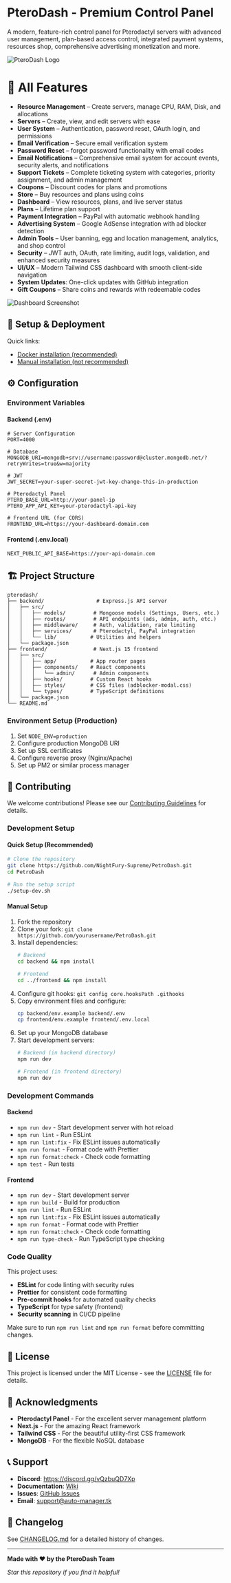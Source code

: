 # PteroDash - Premium Control Panel

A modern, feature-rich control panel for Pterodactyl servers with advanced user management, plan-based access control, integrated payment systems, resources shop, comprehensive advertising monetization and more.

![PteroDash Logo](images/logo.svg)

# 🌟 All Features

* **Resource Management** – Create servers, manage CPU, RAM, Disk, and allocations
* **Servers** – Create, view, and edit servers with ease
* **User System** – Authentication, password reset, OAuth login, and permissions
* **Email Verification** – Secure email verification system
* **Password Reset** – forgot password functionality with email codes
* **Email Notifications** – Comprehensive email system for account events, security alerts, and notifications
* **Support Tickets** – Complete ticketing system with categories, priority assignment, and admin management
* **Coupons** – Discount codes for plans and promotions
* **Store** – Buy resources and plans using coins
* **Dashboard** – View resources, plans, and live server status
* **Plans** – Lifetime plan support
* **Payment Integration** – PayPal with automatic webhook handling
* **Advertising System** – Google AdSense integration with ad blocker detection
* **Admin Tools** – User banning, egg and location management, analytics, and shop control
* **Security** – JWT auth, OAuth, rate limiting, audit logs, validation, and enhanced security measures
* **UI/UX** – Modern Tailwind CSS dashboard with smooth client-side navigation
* **System Updates**: One-click updates with GitHub integration
* **Gift Coupons** – Share coins and rewards with redeemable codes

![Dashboard Screenshot](images/dashboard.png)
## 🚀 Setup & Deployment

Quick links:
- [Docker installation (recommended)](INSTALL.md)
- [Manual installation (not recommended)](INSTALL.md)

## ⚙️ Configuration

### Environment Variables

#### Backend (.env)
```env
# Server Configuration
PORT=4000

# Database
MONGODB_URI=mongodb+srv://username:password@cluster.mongodb.net/?retryWrites=true&w=majority

# JWT
JWT_SECRET=your-super-secret-jwt-key-change-this-in-production

# Pterodactyl Panel
PTERO_BASE_URL=http://your-panel-ip
PTERO_APP_API_KEY=your-pterodactyl-api-key

# Frontend URL (for CORS)
FRONTEND_URL=https://your-dashboard-domain.com
```

#### Frontend (.env.local)
```env
NEXT_PUBLIC_API_BASE=https://your-api-domain.com
```

## 🏗️ Project Structure

```
pterodash/
├── backend/                 # Express.js API server
│   ├── src/
│   │   ├── models/         # Mongoose models (Settings, Users, etc.)
│   │   ├── routes/         # API endpoints (ads, admin, auth, etc.)
│   │   ├── middleware/     # Auth, validation, rate limiting
│   │   ├── services/       # Pterodactyl, PayPal integration
│   │   └── lib/           # Utilities and helpers
│   └── package.json
├── frontend/               # Next.js 15 frontend
│   ├── src/
│   │   ├── app/           # App router pages
│   │   ├── components/    # React components
│   │   │   └── admin/      # Admin components
│   │   ├── hooks/         # Custom React hooks
│   │   ├── styles/        # CSS files (adblocker-modal.css)
│   │   └── types/         # TypeScript definitions
│   └── package.json
└── README.md
```

### Environment Setup (Production)
1. Set `NODE_ENV=production`
2. Configure production MongoDB URI
3. Set up SSL certificates
4. Configure reverse proxy (Nginx/Apache)
5. Set up PM2 or similar process manager

## 🤝 Contributing

We welcome contributions! Please see our [Contributing Guidelines](CONTRIBUTING.md) for details.

### Development Setup

#### Quick Setup (Recommended)
```bash
# Clone the repository
git clone https://github.com/NightFury-Supreme/PetroDash.git
cd PetroDash

# Run the setup script
./setup-dev.sh
```

#### Manual Setup
1. Fork the repository
2. Clone your fork: `git clone https://github.com/yourusername/PetroDash.git`
3. Install dependencies:
   ```bash
   # Backend
   cd backend && npm install
   
   # Frontend
   cd ../frontend && npm install
   ```
4. Configure git hooks: `git config core.hooksPath .githooks`
5. Copy environment files and configure:
   ```bash
   cp backend/env.example backend/.env
   cp frontend/env.example frontend/.env.local
   ```
6. Set up your MongoDB database
7. Start development servers:
   ```bash
   # Backend (in backend directory)
   npm run dev
   
   # Frontend (in frontend directory) 
   npm run dev
   ```

### Development Commands

#### Backend
- `npm run dev` - Start development server with hot reload
- `npm run lint` - Run ESLint
- `npm run lint:fix` - Fix ESLint issues automatically
- `npm run format` - Format code with Prettier
- `npm run format:check` - Check code formatting
- `npm test` - Run tests

#### Frontend
- `npm run dev` - Start development server
- `npm run build` - Build for production
- `npm run lint` - Run ESLint
- `npm run lint:fix` - Fix ESLint issues automatically  
- `npm run format` - Format code with Prettier
- `npm run format:check` - Check code formatting
- `npm run type-check` - Run TypeScript type checking

### Code Quality

This project uses:
- **ESLint** for code linting with security rules
- **Prettier** for consistent code formatting
- **Pre-commit hooks** for automated quality checks
- **TypeScript** for type safety (frontend)
- **Security scanning** in CI/CD pipeline

Make sure to run `npm run lint` and `npm run format` before committing changes.

## 📝 License

This project is licensed under the MIT License - see the [LICENSE](LICENSE) file for details.

## 🙏 Acknowledgments

- **Pterodactyl Panel** - For the excellent server management platform
- **Next.js** - For the amazing React framework
- **Tailwind CSS** - For the beautiful utility-first CSS framework
- **MongoDB** - For the flexible NoSQL database

## 📞 Support

- **Discord**: https://discord.gg/vQzbuQD7Xp
- **Documentation**: [Wiki](https://github.com/NightFury-Supreme/PetroDash/wiki)
- **Issues**: [GitHub Issues](https://github.com/NightFury-Supreme/PetroDash/issues)
- **Email**: support@auto-manager.tk

## 🔄 Changelog

See [CHANGELOG.md](CHANGELOG.md) for a detailed history of changes.

---

**Made with ❤️ by the PteroDash Team**

*Star this repository if you find it helpful!*
